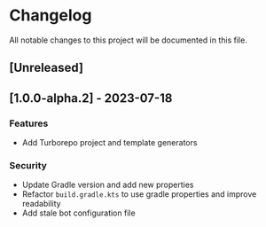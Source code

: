 # Changelog

All notable changes to this project will be documented in this file.

## [Unreleased]
## [1.0.0-alpha.2] - 2023-07-18

### Features

- Add Turborepo project and template generators

### Security

- Update Gradle version and add new properties
- Refactor `build.gradle.kts` to use gradle properties and improve readability
- Add stale bot configuration file

<!-- generated by git-cliff -->
